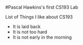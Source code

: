 #Pascal Hawkins's first CS193 Lab

List of Things I like about CS193
- It is laid back
- It is not too hard
- It is not early in the morning
